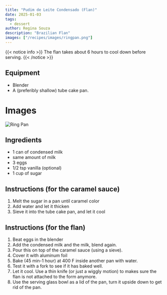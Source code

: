 ```yaml
---
title: "Pudim de Leite Condensado (Flan)"
date: 2025-01-03
tags:
  - dessert
author: Regina Souza
description: "Brazilian Flan"
images: ["/recipes/images/ringpan.png"]
---
```


{{< notice info >}} The flan takes about 6 hours to cool down before serving.
{{< /notice >}}

## Equipment

- Blender
- A (preferibly shallow) tube cake pan.

# Images

![Ring Pan](../images/ringpan.png)

## Ingredients

- 1 can of condensed milk
- same amount of milk
- 3 eggs
- 1/2 tsp vanilla (optional)
- 1 cup of sugar

## Instructions (for the caramel sauce)

1. Melt the sugar in a pan until caramel color
2. Add water and let it thicken
3. Sieve it into the tube cake pan, and let it cool

## Instructions (for the flan)

1. Beat eggs in the blender
2. Add the condensed milk and the milk, blend again.
3. Pour this on top of the caramel sauce (using a sieve).
4. Cover it with aluminum foil
5. Bake (45 min-1 hour) at 400 F inside another pan with water.
6. Test it with a fork to see if it has baked well.
7. Let it cool. Use a thin knife (or just a wiggly motion) to makes sure the
   flan is not attached to the form anymore.
8. Use the serving glass bowl as a lid of the pan, turn it upside down to get
   rid of the pan.

